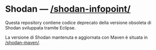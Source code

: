 # Shodan — [/shodan-infopoint/](https://is-shodan-21-22.github.io/shodan-infopoint/)

Questa repository contiene codice deprecato della versione obsoleta di Shodan sviluppata tramite Eclipse. 

La versione di Shodan mantenuta e aggiornata con Maven è situata in [/shodan-maven/](https://github.com/is-shodan-21-22/shodan-maven).
